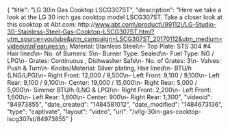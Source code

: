 {
    "title": "LG 30in Gas Cooktop LSCG307ST",
    "description": "Here we take a look at the LG 30 inch gas cooktop model LSCG307ST.  Take a closer look at this cooktop at Abt.com:  http:\/\/www.abt.com\/product\/99112\/LG-Studio-30-Stainless-Steel-Gas-Cooktop-LSCG307ST.html?utm_source=youtube&utm_campaign=LSCG307ST_20170112&utm_medium=video\n\nFeatures:\n- Material: Stainless Steel\n- Top Plate: STS 304 #4 Hair lined\n- No. of Burners: 5\n- Burner Type: Sealed\n- Fuel Type: NG \/ LPG\n- Grates: Continuous , Dishwasher Safe\n- No. of Grates: 3\n- Valves: Push & Turn\n- Knobs\/Material: Silver plating, Hair lined\n- BTU\/h (LNG\/LPG)\n- Right Front: 12,000 \/ 9,500\n- Left Front: 9,100 \/ 9,100\n- Left Rear: 9,100 \/ 9,100\n- Center: 19,000 \/ 15,000\n- Right Rear: 5,000 \/ 5,000\n- Simmer BTU\/h (LNG & LPG)\n- Right Front: 2,200\n- Left Front: 1,600\n- Left Rear: 1,600\n- Center: 900\n- Right Rear: 1,300",
    "videoid": "84973855",
    "date_created": "1484581012",
    "date_modified": "1484673136",
    "type": "captivate",
    "layout": "video",
    "url": "\/v\/lg-30in-gas-cooktop-lscg307st\/84973855"
}